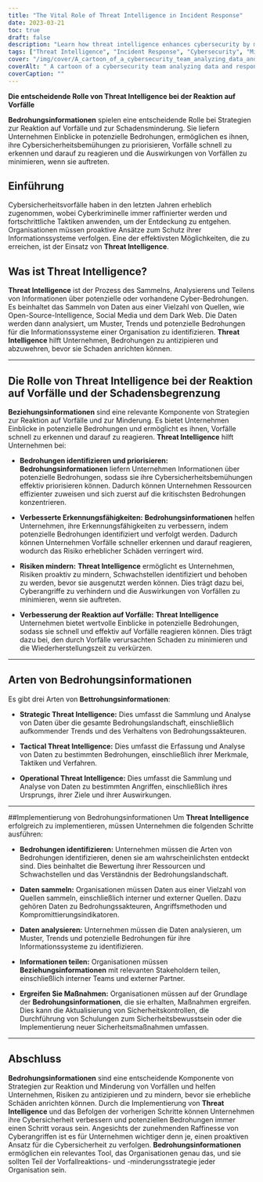 ```yaml
---
title: "The Vital Role of Threat Intelligence in Incident Response"
date: 2023-03-21
toc: true
draft: false
description: "Learn how threat intelligence enhances cybersecurity by mitigating and responding to cyber attacks."
tags: ["Threat Intelligence", "Incident Response", "Cybersecurity", "Mitigation", "Cyber Attacks", "Data Analysis", "Information Systems", "Risk Management", "Vulnerability Assessment", "Detection Capabilities", "Security Controls", "Strategic Intelligence", "Tactical Intelligence", "Operational Intelligence", "Threat Landscape", "Emerging Trends", "Security Awareness", "Digital Forensics", "Cyber Threats", "Dark Web"]
cover: "/img/cover/A_cartoon_of_a_cybersecurity_team_analyzing_data_and_response.png"
coverAlt: " A cartoon of a cybersecurity team analyzing data and responding to an attack while a magnifying glass hovers over them."
coverCaption: ""
---
```


**Die entscheidende Rolle von Threat Intelligence bei der Reaktion auf Vorfälle**  **Bedrohungsinformationen** spielen eine entscheidende Rolle bei Strategien zur Reaktion auf Vorfälle und zur Schadensminderung. Sie liefern Unternehmen Einblicke in potenzielle Bedrohungen, ermöglichen es ihnen, ihre Cybersicherheitsbemühungen zu priorisieren, Vorfälle schnell zu erkennen und darauf zu reagieren und die Auswirkungen von Vorfällen zu minimieren, wenn sie auftreten.  ## Einführung Cybersicherheitsvorfälle haben in den letzten Jahren erheblich zugenommen, wobei Cyberkriminelle immer raffinierter werden und fortschrittliche Taktiken anwenden, um der Entdeckung zu entgehen. Organisationen müssen proaktive Ansätze zum Schutz ihrer Informationssysteme verfolgen. Eine der effektivsten Möglichkeiten, die zu erreichen, ist der Einsatz von **Threat Intelligence**.  ## Was ist Threat Intelligence? **Threat Intelligence** ist der Prozess des Sammelns, Analysierens und Teilens von Informationen über potenzielle oder vorhandene Cyber-Bedrohungen. Es beinhaltet das Sammeln von Daten aus einer Vielzahl von Quellen, wie Open-Source-Intelligence, Social Media und dem Dark Web. Die Daten werden dann analysiert, um Muster, Trends und potenzielle Bedrohungen für die Informationssysteme einer Organisation zu identifizieren. **Threat Intelligence** hilft Unternehmen, Bedrohungen zu antizipieren und abzuwehren, bevor sie Schaden anrichten können.  ____  ## Die Rolle von Threat Intelligence bei der Reaktion auf Vorfälle und der Schadensbegrenzung **Beziehungsinformationen** sind eine relevante Komponente von Strategien zur Reaktion auf Vorfälle und zur Minderung. Es bietet Unternehmen Einblicke in potenzielle Bedrohungen und ermöglicht es ihnen, Vorfälle schnell zu erkennen und darauf zu reagieren. **Threat Intelligence** hilft Unternehmen bei:  - **Bedrohungen identifizieren und priorisieren:** **Bedrohungsinformationen** liefern Unternehmen Informationen über potenzielle Bedrohungen, sodass sie ihre Cybersicherheitsbemühungen effektiv priorisieren können. Dadurch können Unternehmen Ressourcen effizienter zuweisen und sich zuerst auf die kritischsten Bedrohungen konzentrieren.  - **Verbesserte Erkennungsfähigkeiten:** **Bedrohungsinformationen** helfen Unternehmen, ihre Erkennungsfähigkeiten zu verbessern, indem potenzielle Bedrohungen identifiziert und verfolgt werden. Dadurch können Unternehmen Vorfälle schneller erkennen und darauf reagieren, wodurch das Risiko erheblicher Schäden verringert wird.  - **Risiken mindern:** **Threat Intelligence** ermöglicht es Unternehmen, Risiken proaktiv zu mindern, Schwachstellen identifiziert und behoben zu werden, bevor sie ausgenutzt werden können. Dies trägt dazu bei, Cyberangriffe zu verhindern und die Auswirkungen von Vorfällen zu minimieren, wenn sie auftreten.  - **Verbesserung der Reaktion auf Vorfälle:** **Threat Intelligence** Unternehmen bietet wertvolle Einblicke in potenzielle Bedrohungen, sodass sie schnell und effektiv auf Vorfälle reagieren können. Dies trägt dazu bei, den durch Vorfälle verursachten Schaden zu minimieren und die Wiederherstellungszeit zu verkürzen.  ____  ## Arten von Bedrohungsinformationen Es gibt drei Arten von **Bettrohungsinformationen**:  - **Strategic Threat Intelligence:** Dies umfasst die Sammlung und Analyse von Daten über die gesamte Bedrohungslandschaft, einschließlich aufkommender Trends und des Verhaltens von Bedrohungssakteuren.  - **Tactical Threat Intelligence:** Dies umfasst die Erfassung und Analyse von Daten zu bestimmten Bedrohungen, einschließlich ihrer Merkmale, Taktiken und Verfahren.  - **Operational Threat Intelligence:** Dies umfasst die Sammlung und Analyse von Daten zu bestimmten Angriffen, einschließlich ihres Ursprungs, ihrer Ziele und ihrer Auswirkungen.  ____  ##Implementierung von Bedrohungsinformationen Um **Threat Intelligence** erfolgreich zu implementieren, müssen Unternehmen die folgenden Schritte ausführen:  - **Bedrohungen identifizieren:** Unternehmen müssen die Arten von Bedrohungen identifizieren, denen sie am wahrscheinlichsten entdeckt sind. Dies beinhaltet die Bewertung ihrer Ressourcen und Schwachstellen und das Verständnis der Bedrohungslandschaft.  - **Daten sammeln:** Organisationen müssen Daten aus einer Vielzahl von Quellen sammeln, einschließlich interner und externer Quellen. Dazu gehören Daten zu Bedrohungssakteuren, Angriffsmethoden und Kompromittierungsindikatoren.  - **Daten analysieren:** Unternehmen müssen die Daten analysieren, um Muster, Trends und potenzielle Bedrohungen für ihre Informationssysteme zu identifizieren.  - **Informationen teilen:** Organisationen müssen **Beziehungsinformationen** mit relevanten Stakeholdern teilen, einschließlich interner Teams und externer Partner.  - **Ergreifen Sie Maßnahmen:** Organisationen müssen auf der Grundlage der **Bedrohungsinformationen**, die sie erhalten, Maßnahmen ergreifen. Dies kann die Aktualisierung von Sicherheitskontrollen, die Durchführung von Schulungen zum Sicherheitsbewusstsein oder die Implementierung neuer Sicherheitsmaßnahmen umfassen.  _____  ## Abschluss **Bedrohungsinformationen** sind eine entscheidende Komponente von Strategien zur Reaktion und Minderung von Vorfällen und helfen Unternehmen, Risiken zu antizipieren und zu mindern, bevor sie erhebliche Schäden anrichten können. Durch die Implementierung von **Threat Intelligence** und das Befolgen der vorherigen Schritte können Unternehmen ihre Cybersicherheit verbessern und potenziellen Bedrohungen immer einen Schritt voraus sein. Angesichts der zunehmenden Raffinesse von Cyberangriffen ist es für Unternehmen wichtiger denn je, einen proaktiven Ansatz für die Cybersicherheit zu verfolgen. **Bedrohungsinformationen** ermöglichen ein relevantes Tool, das Organisationen genau das, und sie sollten Teil der Vorfallreaktions- und -minderungsstrategie jeder Organisation sein.